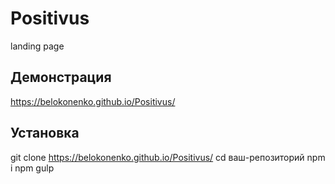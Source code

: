 # Positivus 
landing page

## Демонстрация
https://belokonenko.github.io/Positivus/

## Установка

git clone https://belokonenko.github.io/Positivus/
cd ваш-репозиторий
npm i
npm gulp

